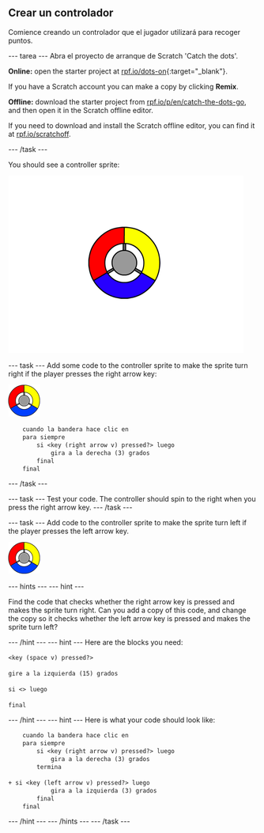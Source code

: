 ## Crear un controlador

Comience creando un controlador que el jugador utilizará para recoger puntos.

\--- tarea \--- Abra el proyecto de arranque de Scratch 'Catch the dots'.

**Online:** open the starter project at [rpf.io/dots-on](http://rpf.io/dots-on){:target="_blank"}.

If you have a Scratch account you can make a copy by clicking **Remix**.

**Offline:** download the starter project from [rpf.io/p/en/catch-the-dots-go](http://rpf.io/p/en/catch-the-dots-go), and then open it in the Scratch offline editor.

If you need to download and install the Scratch offline editor, you can find it at [rpf.io/scratchoff](http://rpf.io/scratchoff).

\--- /task \---

You should see a controller sprite:

![screenshot](images/dots-controller.png)

\--- task \--- Add some code to the controller sprite to make the sprite turn right if the player presses the right arrow key:

![Controller sprite](images/controller-sprite.png)

```blocks3
    cuando la bandera hace clic en
    para siempre
        si <key (right arrow v) pressed?> luego
            gira a la derecha (3) grados
        final
    final
```

\--- /task \---

\--- task \--- Test your code. The controller should spin to the right when you press the right arrow key. \--- /task \---

\--- task \--- Add code to the controller sprite to make the sprite turn left if the player presses the left arrow key.

![Controller sprite](images/controller-sprite.png)

\--- hints \--- \--- hint \---

Find the code that checks whether the right arrow key is pressed and makes the sprite turn right. Can you add a copy of this code, and change the copy so it checks whether the left arrow key is pressed and makes the sprite turn left?

\--- /hint \--- \--- hint \--- Here are the blocks you need:

```blocks3
<key (space v) pressed?>

gire a la izquierda (15) grados

si <> luego

final
```

\--- /hint \--- \--- hint \--- Here is what your code should look like:

```blocks3
    cuando la bandera hace clic en
    para siempre
        si <key (right arrow v) pressed?> luego
            gira a la derecha (3) grados
        termina

+ si <key (left arrow v) pressed?> luego
            gira a la izquierda (3) grados
        final
    final
```

\--- /hint \--- \--- /hints \--- \--- /task \---